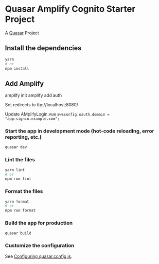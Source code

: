 # Quasar Amplify Cognito Starter Project

A [Quasar](https://quasar.dev/) Project

## Install the dependencies

```bash
yarn
# or
npm install
```

## Add Amplify

amplify init
amplify add auth

Set redirects to ttp://localhost:8080/

Update AMplifyLogin.vue
`awsconfig.oauth.domain = "app.signin.example.com";`

### Start the app in development mode (hot-code reloading, error reporting, etc.)

```bash
quasar dev
```

### Lint the files

```bash
yarn lint
# or
npm run lint
```

### Format the files

```bash
yarn format
# or
npm run format
```

### Build the app for production

```bash
quasar build
```

### Customize the configuration

See [Configuring quasar.config.js](https://v2.quasar.dev/quasar-cli-webpack/quasar-config-js).
